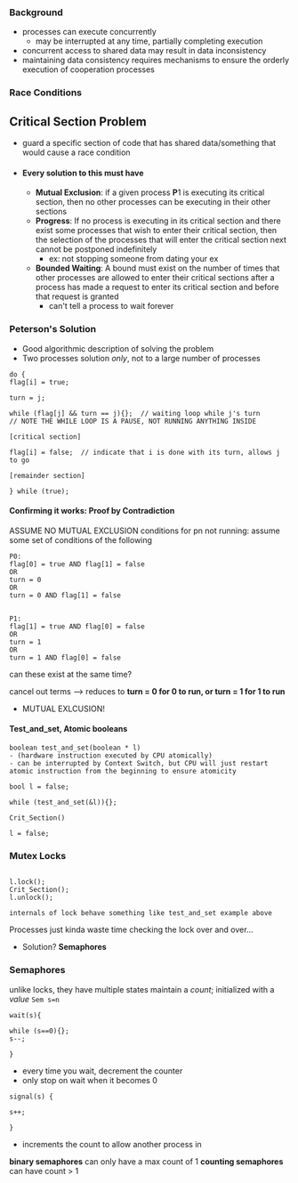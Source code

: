 ### Background
- processes can execute concurrently
	- may be interrupted at any time, partially completing execution
- concurrent access to shared data may result in data inconsistency
- maintaining data consistency requires mechanisms to ensure the orderly execution of cooperation processes

### Race Conditions

## Critical Section Problem
- guard a specific section of code that has shared data/something that would cause a race condition
- #### Every solution to this must have
	- **Mutual Exclusion**: if a given process **P**1 is executing its critical section, then no other processes can be executing in their other sections
	- **Progress**: If no process is executing in its critical section and there exist some processes that wish to enter their critical section, then the selection of the processes that will enter the critical section next cannot be postponed indefinitely
		- ex: not stopping someone from dating your ex
	- **Bounded Waiting**: A bound must exist on the number of times that other processes are allowed to enter their critical sections after a process has made a request to enter its critical section and before that request is granted
		- can't tell a process to wait forever

### Peterson's Solution
- Good algorithmic description of solving the problem
- Two processes solution _only_, not to a large number of processes
```
do {  
flag[i] = true; 

turn = j;  

while (flag[j] && turn == j){};  // waiting loop while j's turn
// NOTE THE WHILE LOOP IS A PAUSE, NOT RUNNING ANYTHING INSIDE

[critical section]

flag[i] = false;  // indicate that i is done with its turn, allows j to go

[remainder section]

} while (true);
```

#### Confirming it works: Proof by Contradiction

ASSUME NO MUTUAL EXCLUSION
conditions for pn not running: assume some set of conditions of the following
```
P0:
flag[0] = true AND flag[1] = false
OR
turn = 0
OR
turn = 0 AND flag[1] = false


P1:
flag[1] = true AND flag[0] = false
OR
turn = 1
OR
turn = 1 AND flag[0] = false
```

can these exist at the same time?

cancel out terms --> reduces to **turn = 0 for 0 to run, or turn = 1 for 1 to run**
- MUTUAL EXLCUSION!
#### Test_and_set, Atomic booleans
```
boolean test_and_set(boolean * l)
- (hardware instruction executed by CPU atomically)
- can be interrupted by Context Switch, but CPU will just restart atomic instruction from the beginning to ensure atomicity
```

```
bool l = false;

while (test_and_set(&l)){};

Crit_Section()

l = false;
```


### Mutex Locks
```Lock l;

l.lock();
Crit_Section();
l.unlock();

internals of lock behave something like test_and_set example above
```

Processes just kinda waste time checking the lock over and over...
- Solution? **Semaphores**

### Semaphores
unlike locks, they have multiple states
maintain a *count*; initialized with a *value*
`Sem s=n`

```
wait(s){

while (s==0){};
s--;

}
```


- every time you wait, decrement the counter
- only stop on wait when it becomes 0

```
signal(s) {

s++;

}
```
- increments the count to allow another process in

**binary semaphores** can only have a max count of 1
**counting semaphores** can have count > 1

